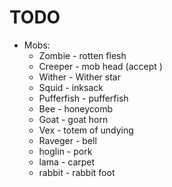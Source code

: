 # TODO
- Mobs:
  - Zombie - rotten flesh
  - Creeper - mob head (accept )
  - Wither - Wither star
  - Squid - inksack
  - Pufferfish - pufferfish
  - Bee - honeycomb
  - Goat - goat horn
  - Vex - totem of undying
  - Raveger - bell
  - hoglin - pork
  - lama - carpet
  - rabbit - rabbit foot